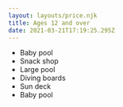 ```yaml
---
layout: layouts/price.njk
title: Ages 12 and over
date: 2021-03-21T17:19:25.295Z
---
```

* Baby pool
* Snack shop
* Large pool
* Diving boards
* Sun deck
* Baby pool